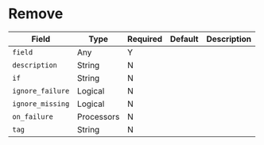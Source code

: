 # Remove

|Field|Type|Required|Default|Description|
|---|---|---|---|---|
|`field`|Any|Y|||
|`description`|String|N|||
|`if`|String|N|||
|`ignore_failure`|Logical|N|||
|`ignore_missing`|Logical|N|||
|`on_failure`|Processors|N|||
|`tag`|String|N|||
